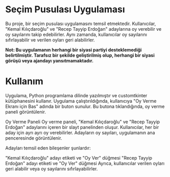 
# Seçim Pusulası Uygulaması

Bu proje, bir seçim pusulası uygulamasını temsil etmektedir. Kullanıcılar, "Kemal Kılıçdaroğlu" ve "Recep Tayyip Erdoğan" adaylarına oy verebilir ve oy sayılarını takip edebilirler. Aynı zamanda, kullanıcılar oy sayılarını sıfırlayabilir ve verilen oyları geri alabilirler.

**Not: Bu uygulamanın herhangi bir siyasi partiyi desteklemediği belirtilmiştir. Tarafsız bir şekilde geliştirilmiş olup, herhangi bir siyasi görüşü veya ajandayı yansıtmamaktadır.**


# Kullanım

Uygulama, Python programlama dilinde yazılmıştır ve customtkinter kütüphanesini kullanır. Uygulama çalıştırıldığında, kullanıcıya "Oy Verme Ekranı için Bas" adında bir buton sunulur. Bu butona tıklandığında, oy verme paneli görüntülenir.

Oy Verme Paneli
Oy verme paneli, "Kemal Kılıçdaroğlu" ve "Recep Tayyip Erdoğan" adaylarını içeren bir slayt panelinden oluşur. Kullanıcılar, her bir aday için ayrı ayrı oy verebilirler. Adayların oy sayıları, uygulamanın ana penceresinde görüntülenir.

Adayları temsil eden bileşenler şunlardır:

"Kemal Kılıçdaroğlu" adayı etiketi ve "Oy Ver" düğmesi
"Recep Tayyip Erdoğan" adayı etiketi ve "Oy Ver" düğmesi
Ayrıca, kullanıcılar verilen oyları geri alabilir veya oy sayılarını sıfırlayabilirler.